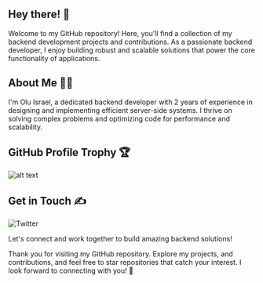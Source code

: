 ## Hey there! 👋
Welcome to my GitHub repository! Here, you'll find a collection of my backend development projects and contributions. As a passionate backend developer, I enjoy building robust and scalable solutions that power the core functionality of applications.

## About Me 👨‍💻
I'm Olu Israel, a dedicated backend developer with 2 years of experience in designing and implementing efficient server-side systems. I thrive on solving complex problems and optimizing code for performance and scalability.

## GitHub Profile Trophy 🏆

![alt text][logo]

[logo]: https://github-profile-trophy.vercel.app/?username=Olu-Israel&theme=dark_lover

## Get in Touch ✍
![Twitter](https://img.shields.io/badge/Twitter-%231DA1F2.svg?style=for-the-badge&logo=Twitter&logoColor=white)




Let's connect and work together to build amazing backend solutions!

Thank you for visiting my GitHub repository. Explore my projects, and contributions, and feel free to star repositories that catch your interest. I look forward to connecting with you! 💪


